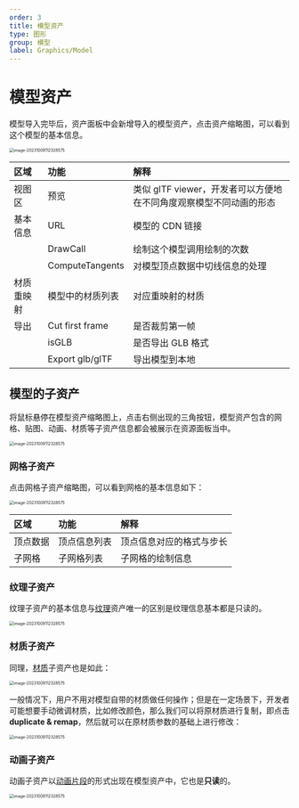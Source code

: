 ```yaml
---
order: 3
title: 模型资产
type: 图形
group: 模型
label: Graphics/Model
---
```


# 模型资产

模型导入完毕后，资产面板中会新增导入的模型资产，点击资产缩略图，可以看到这个模型的基本信息。

<img src="https://mdn.alipayobjects.com/huamei_yo47yq/afts/img/A*Aiu9SpMRvxYAAAAAAAAAAAAADhuCAQ/original" alt="image-20231009112328575" style="zoom:50%;" />

| 区域       | 功能             | 解释                                                               |
| :--------- | :--------------- | :----------------------------------------------------------------- |
| 视图区     | 预览             | 类似 glTF viewer，开发者可以方便地在不同角度观察模型不同动画的形态 |
| 基本信息   | URL              | 模型的 CDN 链接                                                    |
|            | DrawCall         | 绘制这个模型调用绘制的次数                                         |
|            | ComputeTangents  | 对模型顶点数据中切线信息的处理                                     |
| 材质重映射 | 模型中的材质列表 | 对应重映射的材质                                                   |
| 导出       | Cut first frame  | 是否裁剪第一帧                                                     |
|            | isGLB            | 是否导出 GLB 格式                                                  |
|            | Export glb/glTF  | 导出模型到本地                                                     |

## 模型的子资产

将鼠标悬停在模型资产缩略图上，点击右侧出现的三角按钮，模型资产包含的网格、贴图、动画、材质等子资产信息都会被展示在资源面板当中。

<img src="https://mdn.alipayobjects.com/huamei_yo47yq/afts/img/A*v_imTKivm0oAAAAAAAAAAAAADhuCAQ/original" alt="image-20231009112328575" style="zoom:50%;" />

### 网格子资产

点击网格子资产缩略图，可以看到网格的基本信息如下：

<img src="https://mdn.alipayobjects.com/huamei_yo47yq/afts/img/A*snL9SaV1tp4AAAAAAAAAAAAADhuCAQ/original" alt="image-20231009112328575" style="zoom:50%;" />

| 区域     | 功能         | 解释                     |
| :------- | :----------- | :----------------------- |
| 顶点数据 | 顶点信息列表 | 顶点信息对应的格式与步长 |
| 子网格   | 子网格列表   | 子网格的绘制信息         |

### 纹理子资产

纹理子资产的基本信息与[纹理](${docs})资产唯一的区别是纹理信息基本都是只读的。

<img src="https://mdn.alipayobjects.com/huamei_yo47yq/afts/img/A*o8mdQrcfvcoAAAAAAAAAAAAADhuCAQ/original" alt="image-20231009112328575" style="zoom:50%;" />

### 材质子资产

同理，[材质](${docs})子资产也是如此：

<img src="https://mdn.alipayobjects.com/huamei_yo47yq/afts/img/A*ATbsRrxjiNsAAAAAAAAAAAAADhuCAQ/original" alt="image-20231009112328575" style="zoom:50%;" />

一般情况下，用户不用对模型自带的材质做任何操作；但是在一定场景下，开发者可能想要手动微调材质，比如修改颜色，那么我们可以将原材质进行复制，即点击 **duplicate & remap**，然后就可以在原材质参数的基础上进行修改：

<img src="https://mdn.alipayobjects.com/huamei_yo47yq/afts/img/A*R9S1Sr1PivEAAAAAAAAAAAAADhuCAQ/original" alt="image-20231009112328575" style="zoom:50%;" />

### 动画子资产

动画子资产以[动画片段](${docs})的形式出现在模型资产中，它也是**只读**的。

<img src="https://mdn.alipayobjects.com/huamei_yo47yq/afts/img/A*rAq5T4i3TTQAAAAAAAAAAAAADhuCAQ/original" alt="image-20231009112328575" style="zoom:50%;" />
